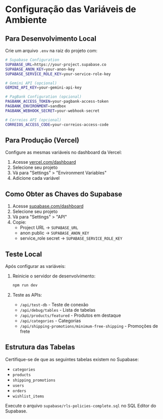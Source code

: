 # Configuração das Variáveis de Ambiente

## Para Desenvolvimento Local

Crie um arquivo `.env` na raiz do projeto com:

```bash
# Supabase Configuration
SUPABASE_URL=https://your-project.supabase.co
SUPABASE_ANON_KEY=your-anon-key
SUPABASE_SERVICE_ROLE_KEY=your-service-role-key

# Gemini API (opcional)
GEMINI_API_KEY=your-gemini-api-key

# PagBank Configuration (opcional)
PAGBANK_ACCESS_TOKEN=your-pagbank-access-token
PAGBANK_ENVIRONMENT=sandbox
PAGBANK_WEBHOOK_SECRET=your-webhook-secret

# Correios API (opcional)
CORREIOS_ACCESS_CODE=your-correios-access-code
```

## Para Produção (Vercel)

Configure as mesmas variáveis no dashboard da Vercel:

1. Acesse [vercel.com/dashboard](https://vercel.com/dashboard)
2. Selecione seu projeto
3. Vá para "Settings" > "Environment Variables"
4. Adicione cada variável

## Como Obter as Chaves do Supabase

1. Acesse [supabase.com/dashboard](https://supabase.com/dashboard)
2. Selecione seu projeto
3. Vá para "Settings" > "API"
4. Copie:
   - Project URL → `SUPABASE_URL`
   - anon public → `SUPABASE_ANON_KEY`
   - service_role secret → `SUPABASE_SERVICE_ROLE_KEY`

## Teste Local

Após configurar as variáveis:

1. Reinicie o servidor de desenvolvimento:
   ```bash
   npm run dev
   ```

2. Teste as APIs:
   - `/api/test-db` - Teste de conexão
   - `/api/debug/tables` - Lista de tabelas
   - `/api/products/featured` - Produtos em destaque
   - `/api/categories` - Categorias
   - `/api/shipping-promotions/minimum-free-shipping` - Promoções de frete

## Estrutura das Tabelas

Certifique-se de que as seguintes tabelas existem no Supabase:
- `categories`
- `products`
- `shipping_promotions`
- `users`
- `orders`
- `wishlist_items`

Execute o arquivo `supabase/rls-policies-complete.sql` no SQL Editor do Supabase.
